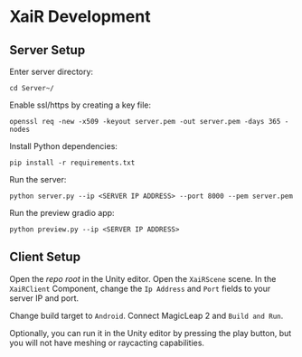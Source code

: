 # XaiR Development

## Server Setup
Enter server directory:
```
cd Server~/
```

Enable ssl/https by creating a key file:
```
openssl req -new -x509 -keyout server.pem -out server.pem -days 365 -nodes
```

Install Python dependencies:
```
pip install -r requirements.txt
```

Run the server:
```
python server.py --ip <SERVER IP ADDRESS> --port 8000 --pem server.pem
```

Run the preview gradio app:
```
python preview.py --ip <SERVER IP ADDRESS>
```


## Client Setup
Open the *repo root* in the Unity editor. Open the `XaiRScene` scene.
In the `XaiRClient` Component, change the `Ip Address` and `Port` fields to your server IP and port.

Change build target to `Android`. Connect MagicLeap 2 and `Build and Run`.

Optionally, you can run it in the Unity editor by pressing the play button, but you will not have meshing or raycacting capabilities.



